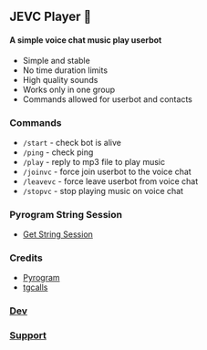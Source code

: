 ## JEVC Player 🎵

#### A simple voice chat music play userbot

- Simple and stable
- No time duration limits
- High quality sounds
- Works only in one group
- Commands allowed for userbot and contacts

### Commands

- `/start` - check bot is alive
- `/ping` - check ping
- `/play` - reply to mp3 file to play music
- `/joinvc` - force join userbot to the voice chat
- `/leavevc` - force leave userbot from voice chat
- `/stopvc` - stop playing music on voice chat

### Pyrogram String Session
- [Get String Session](https://replit.com/@SpEcHiDe/GenerateStringSession)

### Credits

- [Pyrogram](https://github.com/pyrogram/pyrogram)
- [tgcalls](https://github.com/MarshalX/tgcalls)

### [Dev](https://github.com/ImJanindu)

### [Support](https://t.me/InfinityBots_Support)
